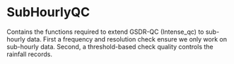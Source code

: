 # SubHourlyQC
Contains the functions required to extend GSDR-QC (Intense_qc) to sub-hourly data. First a frequency and resolution check ensure we only work on sub-hourly data. Second, a threshold-based check quality controls the rainfall records. 
